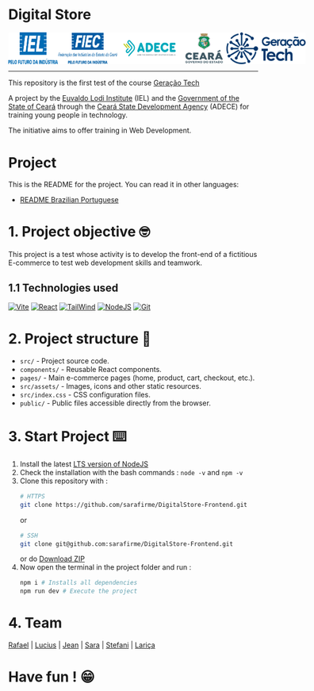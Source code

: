 # Digital Store

<div
  style="display: flex; justify-content: space-between;"
>
  <img
    src="imgs/logo-iel.png"
    alt="Instituto Euvaldo Lodi"
    width="100"
  >
  <img
    src="imgs/logo-fiec.png"
    alt="Fundação Indaiatubana de Educação e Cultura" width="120"
  >
  <img
    src="imgs/logo-adece.png"
    alt="Agência de Desenvolvimento do Estado do Ceará" width="130"
  >
  <img
    src="imgs/logo-governo-ceara.png"
    alt="Governo do Estado do Ceará"
    width="90"
  >
  <img
    src="imgs/logo-geracao-tech.png"
    alt="Governo do Estado do Ceará"
    width="160"
  >
</div>

---

This repository is the first test of the course [Geração Tech](https://geracaotech.iel-ce.org.br/)

 A project by the [Euvaldo Lodi Institute](https://www.ielbahia.com.br/) (IEL) and the [Government of the State of Ceará](https://www.ceara.gov.br/) through the [Ceará State Development Agency](https://www.adece.ce.gov.br/) (ADECE) for training young people in technology.

The initiative aims to offer training in Web Development.

# Project
This is the README for the project. You can read it in other languages:

- [README Brazilian Portuguese](../README.md)

# 1. Project objective 🤓
This project is a test whose activity is to develop the front-end of a fictitious E-commerce to test web development skills and teamwork.

## 1.1 Technologies used
<!-- ![JavaScript](https://skillicons.dev/icons?i=js)
![HTML](https://skillicons.dev/icons?i=html)
![CSS](https://skillicons.dev/icons?i=css) -->
[![Vite](https://skillicons.dev/icons?i=vite)](https://vitejs.dev/)
[![React](https://skillicons.dev/icons?i=react)](https://react.dev/)
[![TailWind](https://skillicons.dev/icons?i=tailwind)](https://tailwindcss.com/)
[![NodeJS](https://skillicons.dev/icons?i=nodejs)](https://nodejs.org/)
[![Git](https://skillicons.dev/icons?i=git)](https://git-scm.com/)

# 2. Project structure 📂
-  ``src/`` - Project source code.
- ``components/`` - Reusable React components.
- ``pages/`` - Main e-commerce pages (home, product, cart, checkout, etc.).
- ``src/assets/`` - Images, icons and other static resources.
- ``src/index.css`` - CSS configuration files.
- ``public/`` - Public files accessible directly from the browser.

# 3. Start Project ⌨️
1. Install the latest [LTS version of NodeJS](https://nodejs.org/)
2. Check the installation with the bash commands : ``node -v`` and ``npm -v``
3. Clone this repository with : 
    ```bash
    # HTTPS
    git clone https://github.com/sarafirme/DigitalStore-Frontend.git
    ```
    or
    ```bash
    # SSH
    git clone git@github.com:sarafirme/DigitalStore-Frontend.git
    ```
    or do [Download ZIP](https://github.com/sarafirme/DigitalStore-Frontend/archive/refs/heads/main.zip)
4. Now open the terminal in the project folder and run : 
    ```bash
    npm i # Installs all dependencies
    npm run dev # Execute the project
    ```
# 4. Team
[Rafael](https://github.com/rafaelcesar0) | [Lucius](https://github.com/LuciusHx) | [Jean](https://github.com/Jean-coll) | [Sara](https://github.com/sarafirme) | [Stefani](https://github.com/Stefanisrodrigues) | [Lariça](https://github.com/larigeorgia )
# Have fun ! 😁
